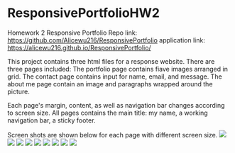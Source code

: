 # ResponsivePortfolioHW2
Homework 2 Responsive Portfolio
Repo link: https://github.com/Alicewu216/ResponsivePortfolio
application link: https://alicewu216.github.io/ResponsivePortfolio/

This project contains three html files for a response website. There are three pages included:
The portfolio page contains fiave images arranged in grid.
The contact page contains input for name, email, and message.
The about me page contain an image and paragraphs wrapped around the picture.

Each page's margin, content, as well as navigation bar changes according to screen size. 
All pages contains the main title: my name, a working navigation bar, a sticky footer.

Screen shots are shown below for each page with different screen size.
<img src=".Assets/about.png">
<img src=".Assetsabout768.png">
<img src=".Assetsabout400.png">
<img src=".Assetscontact.png">
<img src=".Assetscontact768.png">
<img src=".Assetscontact400.png">
<img src=".Assetsportfolio.png">
<img src=".Assetsportfolio768.png">
<img src=".Assetsportfolio400.png">
